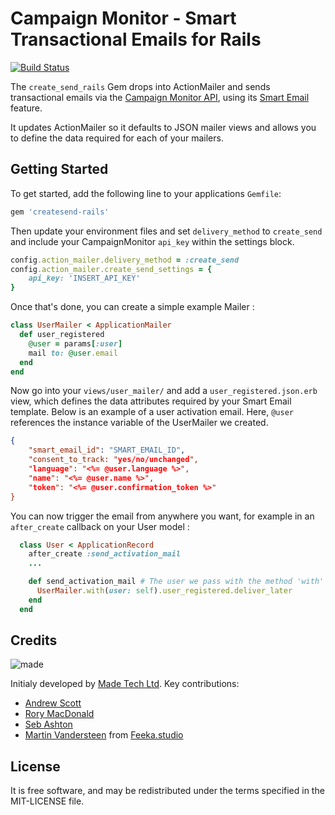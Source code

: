 # Campaign Monitor - Smart Transactional Emails for Rails

[![Build Status](https://travis-ci.org/madetech/createsend-rails.svg?branch=master)](https://travis-ci.org/madetech/createsend-rails)


The `create_send_rails` Gem drops into ActionMailer and sends transactional emails via the [Campaign Monitor API](https://www.campaignmonitor.com/api/), using its [Smart Email](https://www.campaignmonitor.com/api/transactional/#send_a_smart_email) feature.

It updates ActionMailer so it defaults to JSON mailer views and allows you to define the data required for each of your mailers.

## Getting Started

To get started, add the following line to your applications `Gemfile`:

```ruby
gem 'createsend-rails'
```
Then update your environment files and set `delivery_method` to `create_send` and include your CampaignMonitor `api_key` within the settings block.

```ruby
config.action_mailer.delivery_method = :create_send
config.action_mailer.create_send_settings = {
    api_key: 'INSERT_API_KEY'
}
```

Once that's done, you can create a simple example Mailer :
```ruby
class UserMailer < ApplicationMailer
  def user_registered
    @user = params[:user]
    mail to: @user.email
  end
end

```

Now go into your `views/user_mailer/` and add a `user_registered.json.erb` view, which defines the data attributes required by your Smart Email template. Below is an example of a user activation email. Here, `@user` references the instance variable of the UserMailer we created.

```json
{
    "smart_email_id": "SMART_EMAIL_ID",
    "consent_to_track: "yes/no/unchanged",
    "language": "<%= @user.language %>",
    "name": "<%= @user.name %>",
    "token": "<%= @user.confirmation_token %>"
}
```

You can now trigger the email from anywhere you want, for example in an `after_create` callback on your User model :
```ruby
  class User < ApplicationRecord 
    after_create :send_activation_mail
    ...

    def send_activation_mail # The user we pass with the method 'with' is the one we receive in the mailer through params[:user]
      UserMailer.with(user: self).user_registered.deliver_later
    end
  end
```

## Credits

![made](https://s3-eu-west-1.amazonaws.com/made-assets/googleapps/google-apps.png)

Initialy developed by [Made Tech Ltd](https://www.madetech.com/). Key contributions:


* [Andrew Scott](https://github.com/askl56)
* [Rory MacDonald](https://github.com/rorymacdonald)
* [Seb Ashton](https://github.com/SebAshton)
* [Martin Vandersteen](https://github.com/MartinVandersteen) from [Feeka.studio](https://www.feeka.studio/)


## License
It is free software, and may be redistributed under the terms specified in the MIT-LICENSE file.
